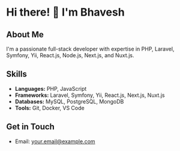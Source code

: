 # Hi there! 👋 I'm Bhavesh

## About Me
I'm a passionate full-stack developer with expertise in PHP, Laravel, Symfony, Yii, React.js, Node.js, Next.js, and Nuxt.js.

## Skills
- **Languages:** PHP, JavaScript
- **Frameworks:** Laravel, Symfony, Yii, React.js, Next.js, Nuxt.js
- **Databases:** MySQL, PostgreSQL, MongoDB
- **Tools:** Git, Docker, VS Code

## Get in Touch
- Email: your.email@example.com
